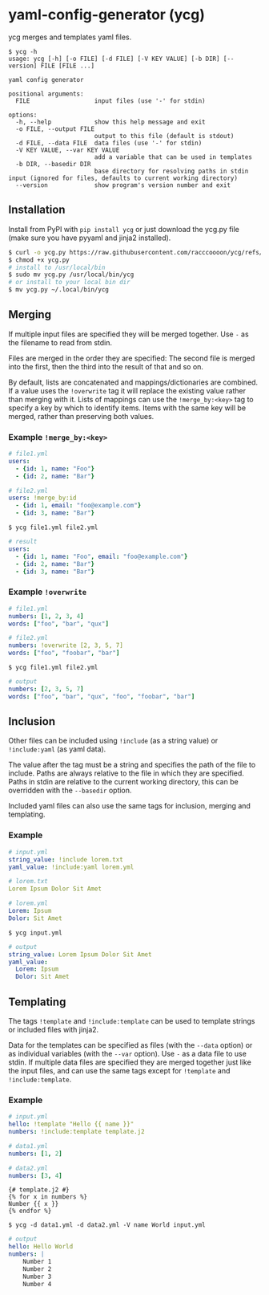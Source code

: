 # yaml-config-generator (ycg)
ycg merges and templates yaml files.

```
$ ycg -h
usage: ycg [-h] [-o FILE] [-d FILE] [-V KEY VALUE] [-b DIR] [--version] FILE [FILE ...]

yaml config generator

positional arguments:
  FILE                  input files (use '-' for stdin)

options:
  -h, --help            show this help message and exit
  -o FILE, --output FILE
                        output to this file (default is stdout)
  -d FILE, --data FILE  data files (use '-' for stdin)
  -V KEY VALUE, --var KEY VALUE
                        add a variable that can be used in templates
  -b DIR, --basedir DIR
                        base directory for resolving paths in stdin input (ignored for files, defaults to current working directory)
  --version             show program's version number and exit
```

## Installation

Install from PyPI with `pip install ycg` or just download the ycg.py file (make sure you have pyyaml and jinja2 installed).

```bash
$ curl -o ycg.py https://raw.githubusercontent.com/racccoooon/ycg/refs/heads/main/src/ycg.py
$ chmod +x ycg.py
# install to /usr/local/bin
$ sudo mv ycg.py /usr/local/bin/ycg
# or install to your local bin dir
$ mv ycg.py ~/.local/bin/ycg
```


## Merging
If multiple input files are specified they will be merged together.
Use `-` as the filename to read from stdin.

Files are merged in the order they are specified: The second file is merged into the first, then the third into the result of that and so on.

By default, lists are concatenated and mappings/dictionaries are combined.
If a value uses the `!overwrite` tag it will replace the existing value rather than merging with it.
Lists of mappings can use the `!merge_by:<key>` tag to specify a key by which to identify items.
Items with the same key will be merged, rather than preserving both values.

### Example `!merge_by:<key>`

```yaml
# file1.yml
users: 
  - {id: 1, name: "Foo"}
  - {id: 2, name: "Bar"}
```

```yaml
# file2.yml
users: !merge_by:id
  - {id: 1, email: "foo@example.com"}
  - {id: 3, name: "Bar"}
```

```
$ ycg file1.yml file2.yml
```

```yaml
# result
users:
  - {id: 1, name: "Foo", email: "foo@example.com"}
  - {id: 2, name: "Bar"}
  - {id: 3, name: "Bar"}
```



### Example `!overwrite`

```yaml
# file1.yml
numbers: [1, 2, 3, 4]
words: ["foo", "bar", "qux"]
```

```yaml
# file2.yml
numbers: !overwrite [2, 3, 5, 7]
words: ["foo", "foobar", "bar"]
```

```
$ ycg file1.yml file2.yml
```

```yaml
# output
numbers: [2, 3, 5, 7]
words: ["foo", "bar", "qux", "foo", "foobar", "bar"]
```


## Inclusion

Other files can be included using `!include` (as a string value) or `!include:yaml` (as yaml data).

The value after the tag must be a string and specifies the path of the file to include.
Paths are always relative to the file in which they are specified.
Paths in stdin are relative to the current working directory, this can be overridden with the `--basedir` option.

Included yaml files can also use the same tags for inclusion, merging and templating.

### Example
```yaml
# input.yml
string_value: !include lorem.txt
yaml_value: !include:yaml lorem.yml
```

```yaml
# lorem.txt
Lorem Ipsum Dolor Sit Amet
```

```yaml
# lorem.yml
Lorem: Ipsum
Dolor: Sit Amet
```

```
$ ycg input.yml
```

```yaml
# output
string_value: Lorem Ipsum Dolor Sit Amet
yaml_value:
  Lorem: Ipsum
  Dolor: Sit Amet
```

## Templating
The tags `!template` and `!include:template` can be used to template strings or included files with jinja2.

Data for the templates can be specified as files (with the `--data` option) or as individual variables (with the `--var` option).
Use `-` as a data file to use stdin.
If multiple data files are specified they are merged together just like the input files, and can use the same tags except for `!template` and `!include:template`.

### Example

```yaml
# input.yml
hello: !template "Hello {{ name }}"
numbers: !include:template template.j2

```

```yaml
# data1.yml
numbers: [1, 2]
```

```yaml
# data2.yml
numbers: [3, 4]
```

```text
{# template.j2 #}
{% for x in numbers %}
Number {{ x }}
{% endfor %}
```

```
$ ycg -d data1.yml -d data2.yml -V name World input.yml
```

```yaml
# output
hello: Hello World
numbers: |
    Number 1
    Number 2
    Number 3
    Number 4
```